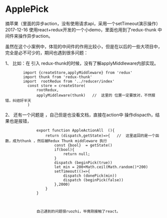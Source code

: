 # ApplePick
摘苹果（里面的异步action，没有使用请求api，采用一个setTimeout演示操作）
2017-12-16    使用react+redux开发的一个小demo，里面也用到了redux-thunk 中间件来操作异步action。

虽然在这个小案例中，体现的中间件的作用比较小，但是在以后的一些大项目中，完全是必不可少的，期间也遇到很多问题：


1、  比如：在 引入 redux-thunk的时候，没有了解applyMiddleware内部实现。

            import {createStore,applyMiddleware} from 'redux'
            import thunk from 'redux-thunk'
            import  rootRedux from '../reducer/index'
              const store = createStore(
                  rootRedux,
                  applyMiddleware(thunk)   //  这里的 位置一定要放对，不然报错，纠结好半天
              )
              
2、 还有一个问题是 ，自己但是也没看文档，直接在action中  操作dispacth，结果也是报错，

                  export function AppleActionAll  (){
                      return (dispatch,getState)=>{   //  这里返回的是一个函数，成为thunk ，然后被Redux Thunk middleware 执行
                          const {bool}  = getState()
                          if(bool){
                              return null;
                          }
                          dispatch (beginPick(true))
                          let min = 200+Math.ceil(Math.random()*200)
                          setTimeout(()=>{
                              dispatch (donePick(min))
                              dispatch (beginPick(false))
                          },2000)
                      }
                  }
                  
                  
                  
                  自己遇到的问题很ruozhi，毕竟刚接触了react。
